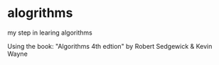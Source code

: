 alogrithms
==========

my step in learing algorithms


Using the book: "Algorithms 4th edtion" by Robert Sedgewick & Kevin Wayne
